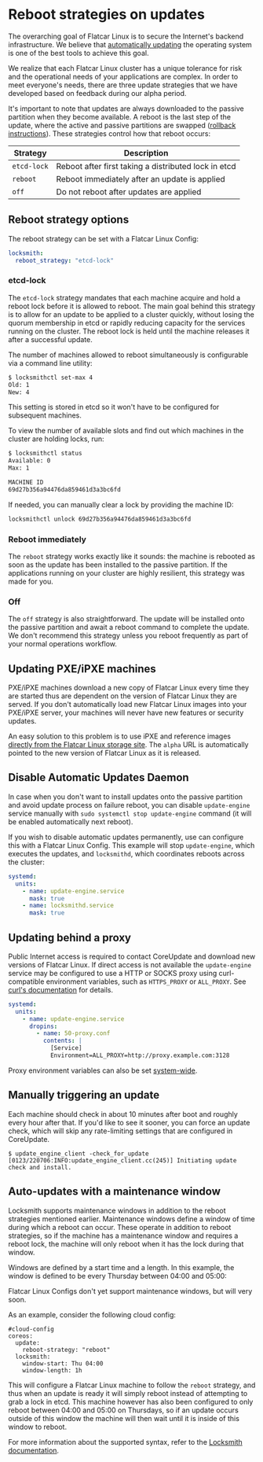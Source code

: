 # Reboot strategies on updates

The overarching goal of Flatcar Linux is to secure the Internet's backend infrastructure. We believe that [automatically updating](https://coreos.com/why/#updates) the operating system is one of the best tools to achieve this goal.

We realize that each Flatcar Linux cluster has a unique tolerance for risk and the operational needs of your applications are complex. In order to meet everyone's needs, there are three update strategies that we have developed based on feedback during our alpha period.

It's important to note that updates are always downloaded to the passive partition when they become available. A reboot is the last step of the update, where the active and passive partitions are swapped ([rollback instructions][rollback]). These strategies control how that reboot occurs:

| Strategy      | Description                                                         |
|---------------|---------------------------------------------------------------------|
| `etcd-lock`   | Reboot after first taking a distributed lock in etcd                |
| `reboot`      | Reboot immediately after an update is applied                       |
| `off`         | Do not reboot after updates are applied                             |

## Reboot strategy options

The reboot strategy can be set with a Flatcar Linux Config:

```yaml container-linux-config
locksmith:
  reboot_strategy: "etcd-lock"
```

### etcd-lock

The `etcd-lock` strategy mandates that each machine acquire and hold a reboot lock before it is allowed to reboot. The main goal behind this strategy is to allow for an update to be applied to a cluster quickly, without losing the quorum membership in etcd or rapidly reducing capacity for the services running on the cluster. The reboot lock is held until the machine releases it after a successful update.

The number of machines allowed to reboot simultaneously is configurable via a command line utility:

```sh
$ locksmithctl set-max 4
Old: 1
New: 4
```

This setting is stored in etcd so it won't have to be configured for subsequent machines.

To view the number of available slots and find out which machines in the cluster are holding locks, run:

```sh
$ locksmithctl status
Available: 0
Max: 1

MACHINE ID
69d27b356a94476da859461d3a3bc6fd
```

If needed, you can manually clear a lock by providing the machine ID:

```sh
locksmithctl unlock 69d27b356a94476da859461d3a3bc6fd
```

### Reboot immediately

The `reboot` strategy works exactly like it sounds: the machine is rebooted as soon as the update has been installed to the passive partition. If the applications running on your cluster are highly resilient, this strategy was made for you.

### Off

The `off` strategy is also straightforward. The update will be installed onto the passive partition and await a reboot command to complete the update. We don't recommend this strategy unless you reboot frequently as part of your normal operations workflow.

## Updating PXE/iPXE machines

PXE/iPXE machines download a new copy of Flatcar Linux every time they are started thus are dependent on the version of Flatcar Linux they are served. If you don't automatically load new Flatcar Linux images into your PXE/iPXE server, your machines will never have new features or security updates.

An easy solution to this problem is to use iPXE and reference images [directly from the Flatcar Linux storage site](booting-with-ipxe.md#setting-up-ipxe-boot-script). The `alpha` URL is automatically pointed to the new version of Flatcar Linux as it is released.

## Disable Automatic Updates Daemon

In case when you don't want to install updates onto the passive partition and avoid update process on failure reboot, you can disable `update-engine` service manually with `sudo systemctl stop update-engine` command (it will be enabled automatically next reboot).

If you wish to disable automatic updates permanently, use can configure this with a Flatcar Linux Config. This example will stop `update-engine`, which executes the updates, and `locksmithd`, which coordinates reboots across the cluster:

```yaml container-linux-config
systemd:
  units:
    - name: update-engine.service
      mask: true
    - name: locksmithd.service
      mask: true
```

## Updating behind a proxy

Public Internet access is required to contact CoreUpdate and download new versions of Flatcar Linux. If direct access is not available the `update-engine` service may be configured to use a HTTP or SOCKS proxy using curl-compatible environment variables, such as `HTTPS_PROXY` or `ALL_PROXY`.
See [curl's documentation](http://curl.haxx.se/docs/manpage.html#ALLPROXY) for details.

```yaml container-linux-config
systemd:
  units:
    - name: update-engine.service
      dropins:
        - name: 50-proxy.conf
          contents: |
            [Service]
            Environment=ALL_PROXY=http://proxy.example.com:3128
```

Proxy environment variables can also be set [system-wide][systemd-env-vars].

## Manually triggering an update

Each machine should check in about 10 minutes after boot and roughly every hour after that. If you'd like to see it sooner, you can force an update check, which will skip any rate-limiting settings that are configured in CoreUpdate.

```
$ update_engine_client -check_for_update
[0123/220706:INFO:update_engine_client.cc(245)] Initiating update check and install.
```

## Auto-updates with a maintenance window

Locksmith supports maintenance windows in addition to the reboot strategies mentioned earlier. Maintenance windows define a window of time during which a reboot can occur. These operate in addition to reboot strategies, so if the machine has a maintenance window and requires a reboot lock, the machine will only reboot when it has the lock during that window.

Windows are defined by a start time and a length. In this example, the window is defined to be every Thursday between 04:00 and 05:00:

Flatcar Linux Configs don't yet support maintenance windows, but will very soon.

As an example, consider the following cloud config:

```cloud-config
#cloud-config
coreos:
  update:
    reboot-strategy: "reboot"
  locksmith:
    window-start: Thu 04:00
    window-length: 1h
```

This will configure a Flatcar Linux machine to follow the `reboot` strategy, and thus when an update is ready it will simply reboot instead of attempting to grab a lock in etcd. This machine however has also been configured to only reboot between 04:00 and 05:00 on Thursdays, so if an update occurs outside of this window the machine will then wait until it is inside of this window to reboot.

For more information about the supported syntax, refer to the [Locksmith documentation][reboot-windows].

[rollback]: manual-rollbacks.md
[reboot-windows]: https://github.com/coreos/locksmith#reboot-windows
[systemd-env-vars]: https://coreos.com/os/docs/latest/using-environment-variables-in-systemd-units.html#system-wide-environment-variables
